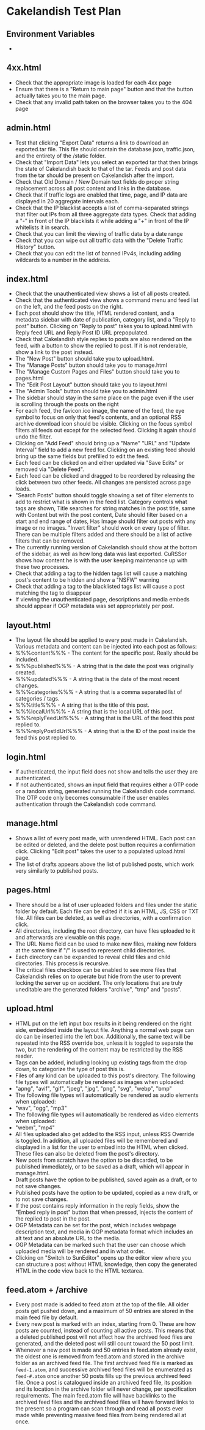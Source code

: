 # Cakelandish Test Plan
## Environment Variables
- 
## 4xx.html
- Check that the appropriate image is loaded for each 4xx page
- Ensure that there is a "Return to main page" button and that the button actually takes you to the main page.
- Check that any invalid path taken on the browser takes you to the 404 page

## admin.html
- Test that clicking "Export Data" returns a link to download an exported.tar file. This file should contain the database.json, traffic.json, and the entirety of the /static folder.
- Check that "Import Data" lets you select an exported tar that then brings the state of Cakelandish back to that of the tar. Feeds and post data from the tar should be present on Cakelandish after the import.
- Check that Old Domain / New Domain text fields do proper string replacement across all post content and links in the database.
- Check that if traffic logs are enabled that time, page, and IP data are displayed in 20 aggregate intervals each.
- Check that the IP blacklist accepts a list of comma-separated strings that filter out IPs from all three aggregate data types. Check that adding a "-" in front of the IP blacklists it while adding a "+" in front of the IP whitelists it in search.
- Check that you can limit the viewing of traffic data by a date range
- Check that you can wipe out all traffic data with the "Delete Traffic History" button.
- Check that you can edit the list of banned IPv4s, including adding wildcards to a number in the address.

## index.html
- Check that the unauthenticated view shows a list of all posts created.
- Check that the authenticated view shows a command menu and feed list on the left, and the feed posts on the right.
- Each post should show the title, HTML rendered content, and a metadata sidebar with date of publication, category list, and a "Reply to post" button. Clicking on "Reply to post" takes you to upload.html with Reply feed URL and Reply Post ID URL prepopulated.
- Check that Cakelandish style replies to posts are also rendered on the feed, with a button to show the replied to post. If it is not renderable, show a link to the post instead.
- The "New Post" button should take you to upload.html.
- The "Manage Posts" button should take you to manage.html
- The "Manage Custom Pages and Files" button should take you to pages.html
- The "Edit Post Layout" button should take you to layout.html
- The "Admin Tools" button should take you to admin.html
- The sidebar should stay in the same place on the page even if the user is scrolling through the posts on the right
- For each feed, the favicon.ico image, the name of the feed, the eye symbol to focus on only that feed's contents, and an optional RSS archive download icon should be visible. Clicking on the focus symbol filters all feeds out except for the selected feed. Clicking it again should undo the filter.
- Clicking on "Add Feed" should bring up a "Name" "URL" and "Update Interval" field to add a new feed for. Clicking on an existing feed should bring up the same fields but prefilled to edit the feed.
- Each feed can be clicked on and either updated via "Save Edits" or removed via "Delete Feed".
- Each feed can be clicked and dragged to be reordered by releasing the click between two other feeds. All changes are persisted across page loads.
- "Search Posts" button should toggle showing a set of filter elements to add to restrict what is shown in the feed list. Category controls what tags are shown, Title searches for string matches in the post title, same with Content but with the post content, Date should filter based on a start and end range of dates, Has Image should filter out posts with any image or no images. "Invert filter" should work on every type of filter. There can be multiple filters added and there should be a list of active filters that can be removed.
- The currently running version of Cakelandish should show at the bottom of the sidebar, as well as how long data was last exported. CuRSSor shows how content he is with the user keeping maintenance up with these two processes.
- Check that adding a tag to the hidden tags list will cause a matching post's content to be hidden and show a "NSFW" warning
- Check that adding a tag to the blacklisted tags list will cause a post matching the tag to disappear
- If viewing the unauthenticated page, descriptions and media embeds should appear if OGP metadata was set appropriately per post.

## layout.html
- The layout file should be applied to every post made in Cakelandish. Various metadata and content can be injected into each post as follows:
- %%%content%%% - The content for the specific post. Really should be included.
- %%%published%%% - A string that is the date the post was originally created.
- %%%updated%%% - A string that is the date of the most recent changes.
- %%%categories%%% - A string that is a comma separated list of categories / tags.
- %%%title%%% - A string that is the title of this post.
- %%%localUrl%%% - A string that is the local URL of this post.
- %%%replyFeedUrl%%% - A string that is the URL of the feed this post replied to.
- %%%replyPostIdUrl%%% - A string that is the ID of the post inside the feed this post replied to.

## login.html
- If authenticated, the input field does not show and tells the user they are authenticated.
- If not authenticated, shows an input field that requires either a OTP code or a random string, generated running the Cakelandish code command. The OTP code only becomes consumable if the user enables authentication through the Cakelandish code command.

## manage.html
- Shows a list of every post made, with unrendered HTML. Each post can be edited or deleted, and the delete post button requires a confirmation click. Clicking "Edit post" takes the user to a populated upload.html page.
- The list of drafts appears above the list of published posts, which work very similarly to published posts.

## pages.html
- There should be a list of user uploaded folders and files under the static folder by default. Each file can be edited if it is an HTML, JS, CSS or TXT file. All files can be deleted, as well as directories, with a confirmation click.
- All directories, including the root directory, can have files uploaded to it and afterwards are viewable on this page.
- The URL Name field can be used to make new files, making new folders at the same time if "/" is used to represent child directories.
- Each directory can be expanded to reveal child files and child directories. This process is recursive.
- The critical files checkbox can be enabled to see more files that Cakelandish relies on to operate but hide from the user to prevent locking the server up on accident. The only locations that are truly uneditable are the generated folders "archive", "tmp" and "posts".

## upload.html
- HTML put on the left input box results in it being rendered on the right side, embedded inside the layout file. Anything a normal web page can do can be inserted into the left box. Additionally, the same text will be repeated into the RSS override box, unless it is toggled to separate the two, but the rendering of the content may be restricted by the RSS reader.
- Tags can be added, including looking up existing tags from the drop down, to categorize the type of post this is.
- Files of any kind can be uploaded to this post's directory. The following file types will automatically be rendered as images when uploaded:
- "apng", "avif", "gif", "jpeg", "jpg", "png", "svg", "webp", "bmp"
- The following file types will automatically be rendered as audio elements when uploaded:
- "wav", "ogg", "mp3"
- The following file types will automatically be rendered as video elements when uploaded:
- "webm", "mp4"
- All files uploaded also get added to the RSS input, unless RSS Override is toggled. In addition, all uploaded files will be remembered and displayed in a list for the user to embed into the HTML when clicked. These files can also be deleted from the post's directory.
- New posts from scratch have the option to be discarded, to be published immediately, or to be saved as a draft, which will appear in manage.html.
- Draft posts have the option to be published, saved again as a draft, or to not save changes.
- Published posts have the option to be updated, copied as a new draft, or to not save changes.
- If the post contains reply information in the reply fields, show the "Embed reply in post" button that when pressed, injects the content of the replied to post in the post.
- OGP Metadata can be set for the post, which includes webpage description text, and media in OGP metadata format which includes an alt text and an absolute URL to the media.
- OGP Metadata can be marked such that the user can choose which uploaded media will be rendered and in what order.
- Clicking on "Switch to SunEditor" opens up the editor view where you can structure a post without HTML knowledge, then copy the generated HTML in the code view back to the HTML textarea.

## feed.atom + /archive
- Every post made is added to feed.atom at the top of the file. All older posts get pushed down, and a maximum of 50 entries are stored in the main feed file by default.
- Every new post is marked with an index, starting from 0. These are how posts are counted, instead of counting all active posts. This means that a deleted published post will not affect how the archived feed files are generated, and the deleted post will still count toward the 50 post limit.
- Whenever a new post is made and 50 entries in feed.atom already exist, the oldest one is removed from feed.atom and stored in the archive folder as an archived feed file. The first archived feed file is marked as `feed-1.atom`, and successive archived feed files will be enumerated as `feed-#.atom` once another 50 posts fills up the previous archived feed file. Once a post is catalogued inside an archived feed file, its position and its location in the archive folder will never change, per specification requirements. The main feed.atom file will have backlinks to the archived feed files and the archived feed files will have forward links to the present so a program can scan through and read all posts ever made while preventing massive feed files from being rendered all at once.